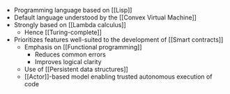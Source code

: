 - Programming language based on [[Lisp]]
- Default language understood by the [[Convex Virtual Machine]]
- Strongly based on [[Lambda calculus]]
	- Hence [[Turing-complete]]
- Prioritizes features well-suited to the development of [[Smart contracts]]
	- Emphasis on [[Functional programming]]
		- Reduces common errors
		- Improves logical clarity
	- Use of [[Persistent data structures]]
	- [[Actor]]-based model enabling trusted autonomous execution of code